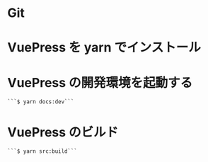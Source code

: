 # Git

# VuePress を yarn でインストール

# VuePress の開発環境を起動する
    ```$ yarn docs:dev```
# VuePress のビルド
    ```$ yarn src:build```